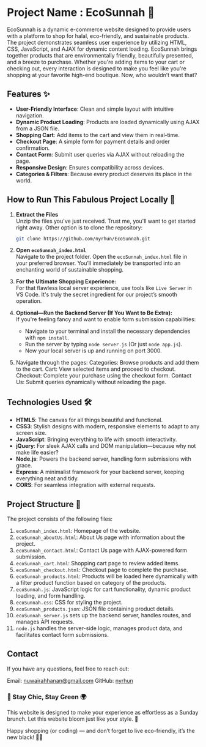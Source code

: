 # Project Name : EcoSunnah 🌿

EcoSunnah is a dynamic e-commerce website designed to provide users with a platform to shop for halal, eco-friendly, and sustainable products. The project demonstrates seamless user experience by utilizing HTML, CSS, JavaScript, and AJAX for dynamic content loading. EcoSunnah brings together products that are environmentally friendly, beautifully presented, and a breeze to purchase. Whether you're adding items to your cart or checking out, every interaction is designed to make you feel like you're shopping at your favorite high-end boutique. Now, who wouldn’t want that?

## Features ✨

- **User-Friendly Interface**: Clean and simple layout with intuitive navigation.
- **Dynamic Product Loading**: Products are loaded dynamically using AJAX from a JSON file.
- **Shopping Cart**: Add items to the cart and view them in real-time.
- **Checkout Page**: A simple form for payment details and order confirmation.
- **Contact Form**: Submit user queries via AJAX without reloading the page.
- **Responsive Design**: Ensures compatibility across devices.
- **Categories & Filters**: Because every product deserves its place in the world.

## How to Run This Fabulous Project Locally 💫

1. **Extract the Files**  
   Unzip the files you've just received. Trust me, you'll want to get started right away. Other option is to clone the repository:
   ```bash
   git clone https://github.com/nyrhun/EcoSunnah.git
2. **Open `ecoSunnah_index.html`**  
   Navigate to the project folder. Open the `ecoSunnah_index.html` file in your preferred browser. You’ll immediately be transported into an enchanting world of sustainable shopping.

3. **For the Ultimate Shopping Experience:**  
   For that flawless local server experience, use tools like `Live Server` in VS Code. It's truly the secret ingredient for our project’s smooth operation.

4. **Optional—Run the Backend Server (If You Want to Be Extra):**  
   If you're feeling fancy and want to enable form submission capabilities:
   - Navigate to your terminal and install the necessary dependencies with `npm install`.
   - Run the server by typing `node server.js` (Or just `node app.js`).
   - Now your local server is up and running on port 3000.
5. Navigate through the pages:
    Categories: Browse products and add them to the cart.
    Cart: View selected items and proceed to checkout.
    Checkout: Complete your purchase using the checkout form.
    Contact Us: Submit queries dynamically without reloading the page.


## Technologies Used 🛠️

- **HTML5**: The canvas for all things beautiful and functional.
- **CSS3**: Stylish designs with modern, responsive elements to adapt to any screen size.
- **JavaScript**: Bringing everything to life with smooth interactivity.
- **jQuery**: For sleek AJAX calls and DOM manipulation—because why not make life easier?
- **Node.js**: Powers the backend server, handling form submissions with grace.
- **Express**: A minimalist framework for your backend server, keeping everything neat and tidy.
- **CORS**: For seamless integration with external requests.

## Project Structure 📂

The project consists of the following files:

1. `ecoSunnah_index.html`: Homepage of the website.
2. `ecoSunnah_aboutUs.html`: About Us page with information about the project.
3. `ecoSunnah_contact.html`: Contact Us page with AJAX-powered form submission.
4. `ecoSunnah_cart.html`: Shopping cart page to review added items.
5. `ecoSunnah_checkout.html`: Checkout page to complete the purchase.
6. `ecoSunnah_products.html`: Products will be loaded here dynamically with a filter product function based on category of the products.
7. `ecoSunnah.js`: JavaScript logic for cart functionality, dynamic product loading, and form handling.
8. `ecoSunnah.css`: CSS for styling the project.
9. `ecoSunnah_products.json`: JSON file containing product details.
10. `ecoSunnah_server.js` sets up the backend server, handles routes, and manages API requests.
11. `node.js` handles the server-side logic, manages product data, and facilitates contact form submissions.

## Contact 
If you have any questions, feel free to reach out:

Email: nuwairahhanan@gmail.com
GitHub: [nyrhun](https://github.com/nyrhun)

### 📱 Stay Chic, Stay Green 🌍
This website is designed to make your experience as effortless as a Sunday brunch. Let this website bloom just like your style. 🌸

Happy shopping (or coding) — and don’t forget to live eco-friendly, it’s the new black! 💅🏼
